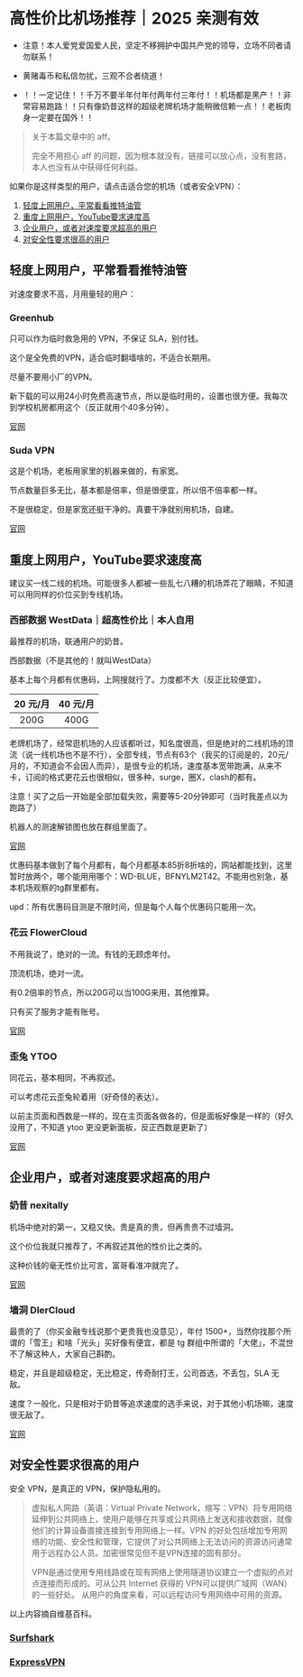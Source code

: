 # 高性价比机场推荐｜2025 亲测有效

* 注意！本人爱党爱国爱人民，坚定不移拥护中国共产党的领导，立场不同者请勿联系！
* 黄赌毒币和私信勿扰，三观不合者绕道！

* ！！一定记住！！千万不要半年付年付两年付三年付！！机场都是黑产！！非常容易跑路！！只有像奶昔这样的超级老牌机场才能稍微信赖一点！！老板肉身一定要在国外！！

> 关于本篇文章中的 aff。
> 
> 完全不用担心 aff 的问题，因为根本就没有，链接可以放心点，没有套路，本人也没有从中获得任何利益。


如果你是这样类型的用户，请点击适合您的机场（或者安全VPN）：

1. [轻度上网用户，平常看看推特油管](#jump1)
2. [重度上网用户，YouTube要求速度高](#jump2)
3. [企业用户，或者对速度要求超高的用户](#jump3)
4. [对安全性要求很高的用户](#jump4)

## <span id = "jump1">轻度上网用户，平常看看推特油管</span>

对速度要求不高，月用量轻的用户：

### Greenhub

只可以作为临时救急用的 VPN，不保证 SLA，别付钱。

这个是全免费的VPN，适合临时翻墙啥的，不适合长期用。

尽量不要用小厂的VPN。

新下载的可以用24小时免费高速节点，所以是临时用的，设置也很方便。我每次到学校机房都用这个（反正就用个40多分钟）。

[官网](https://greenhubtx.ga/)

### Suda VPN

这是个机场，老板用家里的机器来做的，有家宽。

节点数量巨多无比，基本都是倍率，但是很便宜，所以倍不倍率都一样。

不是很稳定，但是家宽还挺干净的。真要干净就别用机场，自建。

[官网](https://fast.sudatech.top/)

## <span id = "jump2">重度上网用户，YouTube要求速度高</span>

建议买一线二线的机场。可能很多人都被一些乱七八糟的机场弄花了眼睛，不知道可以用同样的价位买到专线机场。

### 西部数据 WestData｜超高性价比｜本人自用

最推荐的机场，联通用户的奶昔。

西部数据（不是其他的！就叫WestData）

基本上每个月都有优惠码，上网搜就行了。力度都不大（反正比较便宜）。

| 20 元/月| 40 元/月 |
|:---------:|:--------:|
| 200G | 400G |

老牌机场了，经常逛机场的人应该都听过，知名度很高，但是绝对的二线机场的顶流（说一线机场也不是不行），全部专线，节点有63个（我买的订阅是的，20元/月的，不知道会不会因人而异），是很专业的机场，速度基本宽带跑满，从来不卡，订阅的格式更花云也很相似，很多种，surge，圈X，clash的都有。

注意！买了之后一开始是全部加载失败，需要等5-20分钟即可（当时我差点以为跑路了）

机器人的测速解锁图也放在群组里面了。

[官网](https://wd-gold.com/)

优惠码基本做到了每个月都有，每个月都基本85折8折啥的，网站都能找到，这里暂时放两个，哪个能用用哪个：WD-BLUE，BFNYLM2T42。不能用也别急，基本机场观察的tg群里都有。

upd：所有优惠码目测是不限时间，但是每个人每个优惠码只能用一次。

### 花云 FlowerCloud

不用我说了，绝对的一流。有钱的无顾虑年付。

顶流机场，绝对一流。

有0.2倍率的节点，所以20G可以当100G来用，其他推算。

只有买了服务才能有账号。

[官网](https://flowercloud.net/)

### 歪兔 YTOO

同花云，基本相同，不再叙述。

可以考虑花云歪兔轮着用（好奇怪的表达）。

以前主页面和西数是一样的，现在主页面各做各的，但是面板好像是一样的（好久没用了，不知道 ytoo 更没更新面板，反正西数是更新了）

[官网](https://waitu.asia/)

## <span id = "jump3">企业用户，或者对速度要求超高的用户</span>

### 奶昔 nexitally

机场中绝对的第一，又稳又快。贵是真的贵，但再贵贵不过墙洞。

这个价位我就只推荐了，不再叙述其他的性价比之类的。

这种价钱的毫无性价比可言，富哥看准冲就完了。

[官网](https://nexitallysafe.com/)

### 墙洞 DlerCloud

最贵的了（你买金融专线说那个更贵我也没意见），年付 1500+，当然你找那个所谓的「雪王」和啥「光头」买好像有便宜，都是 tg 群组中所谓的「大佬」，不混世不了解这种人，大家自己斟酌。

稳定，并且是超级稳定，无比稳定，传奇耐打王，公司首选，不丢包，SLA 无敌。

速度？一般化，只是相对于奶昔等追求速度的选手来说，对于其他小机场嘛，速度很无敌了。

[官网](https://dlercloud.com/)

## <span id = "jump3">对安全性要求很高的用户</span>

安全 VPN，是真正的 VPN，保护隐私用的。

> 虚拟私人网路（英语：Virtual Private Network，缩写：VPN）将专用网络延伸到公共网络上，使用户能够在共享或公共网络上发送和接收数据，就像他们的计算设备直接连接到专用网络上一样。VPN 的好处包括增加专用网络的功能、安全性和管理，它提供了对公共网络上无法访问的资源访问通常用于远程办公人员。加密很常见但不是VPN连接的固有部分。
> 
> VPN是通过使用专用线路或在现有网络上使用隧道协议建立一个虚拟的点对点连接而形成的。可从公共 Internet 获得的 VPN可以提供广域网（WAN）的一些好处。 从用户的角度来看，可以远程访问专用网络中可用的资源。

以上内容摘自维基百科。

### [Surfshark](https://surfshark.com/zh)

### [ExpressVPN](https://www.expressvpn.com/)
